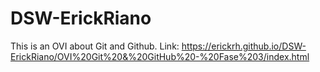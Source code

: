 # DSW-ErickRiano
This is an OVI about Git and Github.
Link: https://erickrh.github.io/DSW-ErickRiano/OVI%20Git%20&%20GitHub%20-%20Fase%203/index.html
